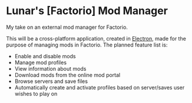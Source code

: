 # Lunar's [Factorio] Mod Manager
My take on an external mod manager for Factorio.

This will be a cross-platform application, created in [Electron](http://electron.atom.io/), made for the purpose of managing mods in Factorio. The planned feature list is:

* Enable and disable mods
* Manage mod profiles
* View information about mods
* Download mods from the online mod portal
* Browse servers and save files
* Automatically create and activate profiles based on server/saves user wishes to play on
